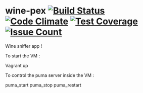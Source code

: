 # wine-pex [![Build Status](https://semaphoreci.com/api/v1/projects/d334f55b-e2d0-4cf7-b1a3-afb231bd3c26/655562/badge.svg)](https://semaphoreci.com/gopex/wine-pex) [![Code Climate](https://codeclimate.com/github/AlbinOS/wine-pex/badges/gpa.svg)](https://codeclimate.com/github/AlbinOS/wine-pex) [![Test Coverage](https://codeclimate.com/github/AlbinOS/wine-pex/badges/coverage.svg)](https://codeclimate.com/github/AlbinOS/wine-pex/coverage) [![Issue Count](https://codeclimate.com/github/AlbinOS/wine-pex/badges/issue_count.svg)](https://codeclimate.com/github/AlbinOS/wine-pex)

Wine sniffer app !

To start the VM :

Vagrant up

To control the puma server inside the VM :

puma_start
puma_stop
puma_restart
